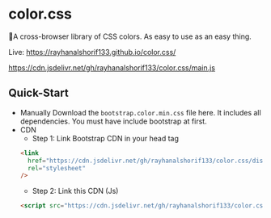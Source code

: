 # color.css
🌈A cross-browser library of CSS colors. As easy to use as an easy thing.

Live: https://rayhanalshorif133.github.io/color.css/




https://cdn.jsdelivr.net/gh/rayhanalshorif133/color.css/main.js

## Quick-Start

- Manually
  Download the `bootstrap.color.min.css` file here. It includes all dependencies. You must have include bootstrap at first.
- CDN
  - Step 1: Link Bootstrap CDN in your head tag
  ```html
  <link
    href="https://cdn.jsdelivr.net/gh/rayhanalshorif133/color.css/dist/css/color.min.css"
    rel="stylesheet"
  />
  
  
  ```
  - Step 2: Link this CDN (Js)
  ```html
  <script src="https://cdn.jsdelivr.net/gh/rayhanalshorif133/color.css/dist/js/color.min.js"></script>
  ```
